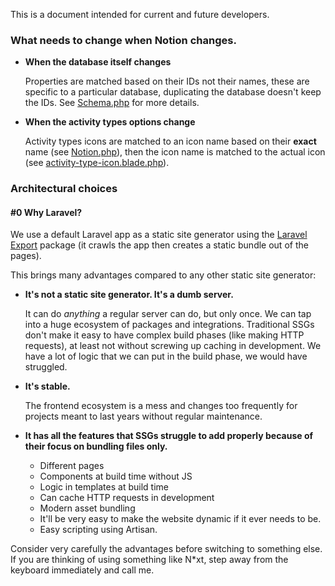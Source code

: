This is a document intended for current and future developers.

### What needs to change when Notion changes.

* **When the database itself changes**

  Properties are matched based on their IDs not their names, these are specific to a particular database,
  duplicating the database doesn't keep the IDs. See [Schema.php](app/Services/NotionData/Schema.php) for more details.

* **When the activity types options change**

  Activity types icons are matched to an icon name based on their **exact**
  name (see [Notion.php](app/Services/NotionData/NotionClient.php)), then the icon name is matched to the
  actual icon (see [activity-type-icon.blade.php](resources/views/components/activity-icon.blade.php)). 

### Architectural choices

#### #0 Why Laravel?

We use a default Laravel app as a static site generator using the [Laravel Export](https://github.com/spatie/laravel-export) package (it crawls the app then creates a static bundle out of the pages).

This brings many advantages compared to any other static site generator:

* **It's not a static site generator. It's a dumb server.**

  It can do _anything_ a regular server can do, but only once. We can tap into a huge ecosystem of packages and integrations.
  Traditional SSGs don't make it easy to have complex build phases (like making HTTP requests), at least not without
  screwing up
  caching in development. We have a lot of logic that we can put in the build phase, we would have struggled.


* **It's stable.**

  The frontend ecosystem is a mess and changes too frequently for projects meant to last years without regular maintenance.

* **It has all the features that SSGs struggle to add properly because of their focus on bundling files only.**
    * Different pages
    * Components at build time without JS
    * Logic in templates at build time
    * Can cache HTTP requests in development
    * Modern asset bundling
    * It'll be very easy to make the website dynamic if it ever needs to be.
    * Easy scripting using Artisan.

Consider very carefully the advantages before switching to something else. If you are thinking of using something like
N*xt, step away from the keyboard immediately and call me.
